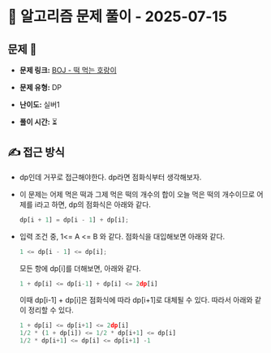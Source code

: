 # 📝 알고리즘 문제 풀이 - 2025-07-15

## 문제 📖

- **문제 링크:** [BOJ - 떡 먹는 호랑이](https://www.acmicpc.net/problem/2502)

- **문제 유형:** DP

- **난이도:** 실버1

- **풀이 시간:** ⏳

## ✍ 접근 방식

- dp인데 거꾸로 접근해야한다. dp라면 점화식부터 생각해보자.
- 이 문제는 어제 먹은 떡과 그제 먹은 떡의 개수의 합이 오늘 먹은 떡의 개수이므로 어제를 i라고 하면,
  dp의 점화식은 아래와 같다.

  ```js
  dp[i + 1] = dp[i - 1] + dp[i];
  ```

- 입력 조건 중, 1<= A <= B 와 같다.
  점화식을 대입해보면 아래와 같다.

  ```js
  1 <= dp[i - 1] <= dp[i];
  ```

  모든 항에 dp[i]를 더해보면, 아래와 같다.

  ```js
  1 + dp[i] <= dp[i-1] + dp[i] <= 2dp[i]
  ```

  이때 dp[i-1] + dp[i]은 점화식에 따라 dp[i+1]로 대체될 수 있다.
  따라서 아래와 같이 정리할 수 있다.

  ```js
  1 + dp[i] <= dp[i+1] <= 2dp[i]
  1/2 * (1 + dp[i]) <= 1/2 * dp[i+1] <= dp[i]
  1/2 * dp[i+1] <= dp[i] <= dp[i+1] -1
  ```
